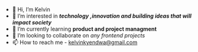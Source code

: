 - 👋 Hi, I’m Kelvin
- 👀 I’m interested in ***technology ,innovation and building ideas that will impact society***
- 🌱 I’m currently learning **product and project managment**
- 💞️ I’m looking to collaborate on *any frontend projects*
- 📫 How to reach me - kelvinkyendwa@gmail.com


<!---
kelvinkyendwa/kelvinkyendwa is a ✨ special ✨ repository because its `README.md` (this file) appears on your GitHub profile.
You can click the Preview link to take a look at your changes.
--->
